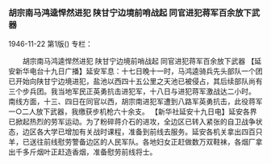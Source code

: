 ### 胡宗南马鸿逵悍然进犯  陕甘宁边境前哨战起  同官进犯蒋军百余放下武器

1946-11-22
第1版()
专栏：

　　胡宗南马鸿逵悍然进犯
    陕甘宁边境前哨战起
    同官进犯蒋军百余放下武器
    【延安新华电台十九日广播】延安军息：十七日晚十一时，马鸿逵骑兵先头部队一个团已开始向陕甘宁边境进犯，盐池以西四十五公里之天池已被侵占，其后续部队尚有三个步兵团。我当地军民正英勇抗击进犯军，十八日与进犯蒋军激战达二小时。
    南线方面，十三、四日在同官以西，胡宗南进犯军遭到八路军英勇抗击，此役蒋军一○二人放下武器，我缴获步机枪六十余支。
    【新华社延安十九日电】延安各界已掀起热烈的劳军运动。为了粉碎蒋介石的进攻，全边区已转入紧张的自卫战争状态，边区各大学已增加有关战时课程，准备到前线去服务。延安各机关拿出四百只羊，已送往前线慰劳警备边区的人民军队。各地妇女正赶做数万双鞋袜，各烟厂拿出千多斤烟叶正赶造香烟，准备慰劳前线将士。
